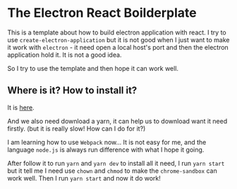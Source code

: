 The Electron React Boilderplate
===============================

This is a template about how to build electron application with react. I try to
use `create-electron-application` but it is not good when I just want to make it
work with `electron` - it need open a local host's port and then the electron
application hold it. It is not a good idea.

So I try to use the template and then hope it can work well.

Where is it? How to install it?
-------------------------------

It is [here](https://github.com/electron-react-boilerplate/electron-react-boilerplate).

And we also need download a yarn, it can help us to download want it need firstly.
(but it is really slow! How can I do for it?)

I am learning how to use `Webpack` now... It is not easy for me, and the language
`node.js` is always run difference with what I hope it going.

After follow it to run `yarn` and `yarn dev` to install all it need, I run `yarn start` but it tell me I need use `chown` and `chmod` to make the `chrome-sandbox` can work well. Then I run `yarn start` and now it do work!
